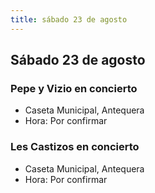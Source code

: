 ```yaml
---
title: sábado 23 de agosto
---
```


## Sábado 23 de agosto

### Pepe y Vizio en concierto 
- Caseta Municipal, Antequera
- Hora: Por confirmar

### Les Castizos en concierto 
- Caseta Municipal, Antequera
- Hora: Por confirmar
